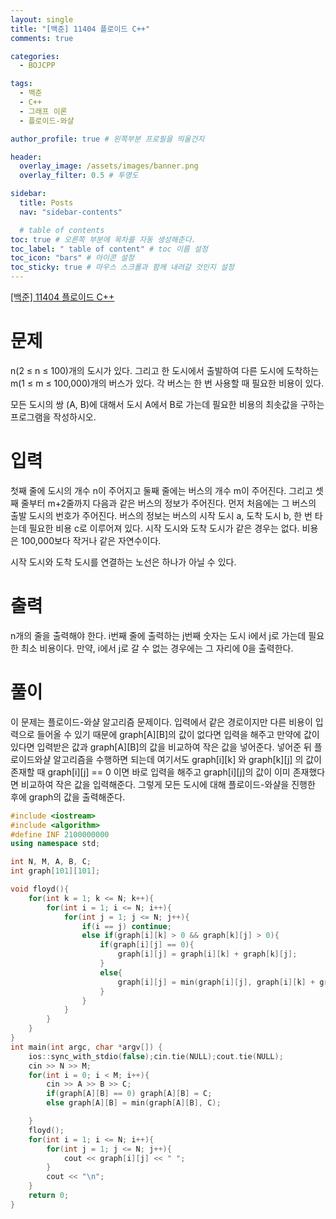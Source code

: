 ```yaml
---
layout: single
title: "[백준] 11404 플로이드 C++"
comments: true

categories:
  - BOJCPP

tags:
  - 백준
  - C++
  - 그래프 이론
  - 플로이드-와샬

author_profile: true # 왼쪽부분 프로필을 띄울건지

header:
  overlay_image: /assets/images/banner.png
  overlay_filter: 0.5 # 투명도

sidebar:
  title: Posts
  nav: "sidebar-contents"

  # table of contents
toc: true # 오른쪽 부분에 목차를 자동 생성해준다.
toc_label: " table of content" # toc 이름 설정
toc_icon: "bars" # 아이콘 설정
toc_sticky: true # 마우스 스크롤과 함께 내려갈 것인지 설정
---
```


<a href="https://www.acmicpc.net/problem/11404" title="문제링크" target="_blank">[백준] 11404 플로이드 C++</a>

# 문제

n(2 ≤ n ≤ 100)개의 도시가 있다. 그리고 한 도시에서 출발하여 다른 도시에 도착하는 m(1 ≤ m ≤ 100,000)개의 버스가 있다. 각 버스는 한 번 사용할 때 필요한 비용이 있다.

모든 도시의 쌍 (A, B)에 대해서 도시 A에서 B로 가는데 필요한 비용의 최솟값을 구하는 프로그램을 작성하시오.

# 입력

첫째 줄에 도시의 개수 n이 주어지고 둘째 줄에는 버스의 개수 m이 주어진다. 그리고 셋째 줄부터 m+2줄까지 다음과 같은 버스의 정보가 주어진다. 먼저 처음에는 그 버스의 출발 도시의 번호가 주어진다. 버스의 정보는 버스의 시작 도시 a, 도착 도시 b, 한 번 타는데 필요한 비용 c로 이루어져 있다. 시작 도시와 도착 도시가 같은 경우는 없다. 비용은 100,000보다 작거나 같은 자연수이다.

시작 도시와 도착 도시를 연결하는 노선은 하나가 아닐 수 있다.

# 출력

n개의 줄을 출력해야 한다. i번째 줄에 출력하는 j번째 숫자는 도시 i에서 j로 가는데 필요한 최소 비용이다. 만약, i에서 j로 갈 수 없는 경우에는 그 자리에 0을 출력한다.

# 풀이

이 문제는 플로이드-와샬 알고리즘 문제이다. 입력에서 같은 경로이지만 다른 비용이 입력으로 들어올 수 있기 때문에 graph\[A\]\[B\]의 값이 없다면 입력을 해주고 만약에 값이 있다면 입력받은 값과 graph\[A\]\[B\]의 값을 비교하여 작은 값을 넣어준다. 넣어준 뒤 플로이드와샬 알고리즘을 수행하면 되는데 여기서도 graph\[i\]\[k\] 와 graph\[k\]\[j\] 의 값이 존재할 때 graph\[i\]\[j\] == 0 이면 바로 입력을 해주고 graph\[i\]\[j\]의 값이 이미 존재했다면 비교하여 작은 값을 입력해준다. 그렇게 모든 도시에 대해 플로이드-와샬을 진행한 후에 graph의 값을 출력해준다.

```c++
#include <iostream>
#include <algorithm>
#define INF 2100000000
using namespace std;

int N, M, A, B, C;
int graph[101][101];

void floyd(){
    for(int k = 1; k <= N; k++){
        for(int i = 1; i <= N; i++){
            for(int j = 1; j <= N; j++){
                if(i == j) continue;
                else if(graph[i][k] > 0 && graph[k][j] > 0){
                    if(graph[i][j] == 0){
                        graph[i][j] = graph[i][k] + graph[k][j];
                    }
                    else{
                        graph[i][j] = min(graph[i][j], graph[i][k] + graph[k][j]);
                    }
                }
            }
        }
    }
}
int main(int argc, char *argv[]) {
    ios::sync_with_stdio(false);cin.tie(NULL);cout.tie(NULL);
    cin >> N >> M;
    for(int i = 0; i < M; i++){
        cin >> A >> B >> C;
        if(graph[A][B] == 0) graph[A][B] = C;
        else graph[A][B] = min(graph[A][B], C);

    }
    floyd();
    for(int i = 1; i <= N; i++){
        for(int j = 1; j <= N; j++){
            cout << graph[i][j] << " ";
        }
        cout << "\n";
    }
    return 0;
}
```
